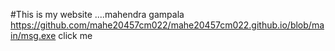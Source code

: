 #This is my website ....mahendra gampala
https://github.com/mahe20457cm022/mahe20457cm022.github.io/blob/main/msg.exe
<a herf="https://github.com/mahe20457cm022/mahe20457cm022.github.io/blob/main/msg.exe">click me </a>

